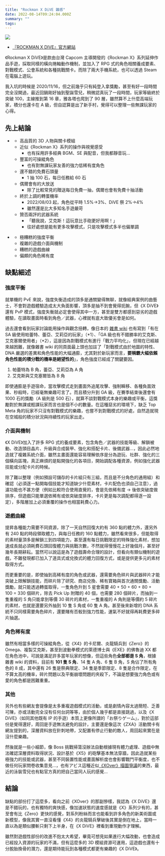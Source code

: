 ```yaml
---
title: "Rockman X DiVE 雜感"
date: 2022-08-14T09:24:04.000Z
summary: ""
tags:
---
```


![](https://i.imgur.com/tw1YwOl.jpeg)

- [『ROCKMAN X DIVE』官方網站](https://rxd.capcom.com.tw/zh/index.html)

《Rockman X DiVE》是款由台灣 Capcom 主導開發的《Rockman X》系列延伸作品手遊，採取同樣的橫向捲軸動作機制，並加入了 RPG 式的角色相關養成要素、對戰模式、公會系統和各種挑戰關卡。而除了兩大手機系統，也可以透過 Steam 在電腦上遊玩。

我入坑的時候是 2020/11/16，但之前幾乎只有純登入拿獎勵，甚至有好一段時間完全沒開過，最近回鍋剛好抽到聖誕雪兒，稍微認真玩了一段時間，玩家等級終於突破 100，主線推到第 16 章，雅各塔也爬到了 90 層，雖然算不上什麼高端玩家，積分也還卡在 A 級，但自認算是出了新手村，覺得可以整理一些無課玩家的心得。

## 先上結論

- <AutomaticColorText backgroundColor="#1971ff" size="20px" text="優點" />

  - 高品質的 3D 人物與關卡模組
  - 近似《Rockman X》系列的操作與視覺感受
    - 也有採用許多經典 BGM、SE 與配音，但我都靜音玩…
  - 豐富的可操縱角色
    - 也有對無課玩家友善的強力低稀有度角色
  - 還不錯的免費石頭量
    - 1 抽 100 石，每日任務給 60 石
  - 偶爾會有的大放送
    - 除了比較常見的贈送每日免費一抽，偶爾也會有免費十抽活動
  - 終於上調的轉蛋機率
    - 2022/08/03 起，角色從平時 1.5%→3%、DiVE 祭 2%→4%
    - 雖然還是比大多知名手遊嚴苛
  - 贊否兩評的武器系統
    - 「聽我說，艾克斯！這玩意比手砲更好用啊！」
    - 往好處想是能有更多攻擊模式，只是攻擊模式多半也偏單調

- <AutomaticColorText backgroundColor="#ff4b00" size="20px" text="缺點" />

  - 極糟糕的強度平衡
  - 複雜的遊戲介面與機制
  - 糟糕的遊戲曲線
  - 偏頗的角色稀有度

## 缺點細述

### 強度平衡

就單機的 PvE 來說，強度失衡造成的頂多是通關變得無聊，就像經典案例的曲藝士，不會對遊戲體驗造成太大負面影響，頂多是抽不到會覺得扼腕，但《X DiVE》還有 PvP 模式，強度失衡就必定會使得其中一方，甚至是雙方都感到惡劣的遊戲體驗，在讀取畫面時看到角色／武器，心裡就有底大致優劣會是如何。

過去還會看到玩家討論能用操作與觀念扭轉，像日本的 [雜書 wiki][] 也有寫到「有在 SA 級使用帕蕾特、蕾亞、艾莉亞的玩家」（\*1）、「GA 級也有不錯勝率的艾克斯、艾克塞爾使用者」（\*2），這是因為對戰模式有進行「戰力平均化」，但現在已經越來越困難，就像雜書 wiki 的同頁面最上頭也加註了「對戰模式由於地圖的特性、DNA 嚴選的差異和角色性能的大幅通膨，尤其對於新玩家而言，**要稱霸大幅依賴角色性能的積分戰的機率是絕望性的**」，角色強度已經成了關鍵要因。

1. 帕蕾特為 B 角，蕾亞、艾莉亞為 A 角
2. 艾克斯與艾克塞爾皆為 B 角

即使通膨是手遊宿命，當攻擊模式走到畫面外追尾攻擊、強制瞬移、各種負面效果、秒殺時，已經毫無樂趣可言了。而且積分升到 GA 級，在賽季結束後還會有 1000 石的獎勵（A 級則是 500 石），就算不談對戰模式本身的樂趣或平衡，這獎勵對於無課或輕課玩家而言也是個不小的數量。在這種惡劣的環境下，缺乏 Top Meta 角的玩家不只沒有對戰模式的樂趣，也嘗不到對戰模式的好處，自然造就現在空城般的積分狀況與持續性的玩家出走。

[雜書 wiki]: https://wikiwiki.jp/rockmanxdive/tier

### 介面與機制

《X DiVE》加入了許多 RPG 式的養成要素，包含角色／武器的技能等級、解鎖被動、改造頭目晶片、升級與合成裝甲、強化和搭配卡片、後備武器…，因此必然地造就了複雜系統介面，雖然主畫面還能容易理解依序是分為遊玩、社群、強化的三個橫向區塊，真正麻煩的是點開強化的各項目，開始調配各種資源，例如強化武器技能或分配卡片的時候。

除了難以整理（例如預設可儲存的卡片組只有三組，而且是不分角色的通用組）和確認（必須逐一點開每個技能才知道缺少什麼素材，卡片配色也須自己注意），過濾功能也不甚方便（例如比較符合使用直覺的，會是先依稀有度 → 後依突破度做排序，但遊戲只能單選依稀有或依突破度排序，卡片更是每次調配都得逐一設定），多階層加上必須重覆的操作也相當耗費心力。

### 遊戲曲線

提昇各種能力需要不同資源，除了一天自然回復大約有 360 點的體力外，還另外有 240 點的時段領取體力，與每日任務的 160 點體力，雖然看來很多，但能取得的素材量頂多是解鎖三到四項能力，甚至還有每日挑戰限定的特殊強化素材，想加速成長就必須耗費石頭回復體力與挑戰次數，不然就得慢慢花上好幾個月，甚至好幾年長期耕耘。當然可以說這是為了遊戲壽命合理的設計，但看向有類似機制的遊戲，不難發現都已加入了道具式或兌換式的體力回復方式，或是提供更多元的素材取得方式。

而更重要的是，即使抽到高稀有度的角色或武器，還需要角色碎片與武器碎片才能突破上限解鎖技能，而碎片除了研究、商店兌換、稀有寶箱與首次通關獎勵、活動獎勵，就只能透過轉蛋取得，一隻角色升到 5 星會需要 40 + 50 + 60 + 80 + 100 = 330 個碎片，除去 Pick Up 附贈的 40 個，也需要 280 個碎片，而抽到一隻重複的 S 角只能拿到等價 30 碎片的素材，一隻重複的 A 角則是等價約 5 碎片的素材，也就是還要另外抽到 10 隻 S 角或 60 隻 A 角。甚至後來新增的 DNA 系統不只同樣需要角色碎片，還要賭有否骰到強力性能，運氣不好就得再耗費更多碎片抽選。

### 角色稀有度

雖然有相當多樣的可操縱角色，從《X4》的卡尼爾、炎龍騎兵到《Zero》的 Omega、複製艾克斯，甚至到波動拳模式的萊德博士與《EXE》的佛魯迪 XX 都在角色池中，可說是滿足許多當年玩家的想像，但這些角色**全部都是 S 角**，根據雜書 wiki 的資料，目前有 **101 隻 S 角**、14 隻 A 角、6 隻 B 角，S 角佔了所有角色的 8 成，其中還有 26 隻是祭典限定、34 隻是季節限定、8 隻是合作限定，在不算太高的機率，碎片問題以及平衡崩壞問題的夾殺下，不論是想要強力角色或有愛的角色都是困難重重。

### 其他

另外也有些網友會提像是太多重複遊戲模式的活動，或是劇情內容太過簡短、乏善可陳，亦或活動完全沒有任何台詞等等，由於個人幾乎都是直接跳過，以及《X DiVE》（如同其他既有 IP 的手遊）本質上更像所謂的「お祭りゲーム」，對於這部份是覺得還好，周回是手遊無法避免的設計，主要還是像這次《ZXA》活動關卡有網友提到的，深層資料放在針刺地帶，又配置有停止行動的敵人，周回起來實在是沒什麼樂趣。

然後就是一些小細節，像 Boss 挑戰掃蕩沒辦法自動根據現有體力處理、遊戲中無法確認深層資料取得狀況、設計基於《X5》的砲擊基本無法穿牆，因此造就某些極強力的技能或武器，甚至不同裝置性能或畫面解析度也會影響戰鬥平衡度，也不做任何玩家問卷收集意見…，也有アビス這種近似[《XOver》描圖爭議][]的東西，最近的泳裝雪兒也有點官方真的把自己當同人玩的感覺…

[《xover》描圖爭議]: https://twitter.com/capkobun/status/711536534344732672

## 結論

缺點的部份打了這麼多，看向之前《XOver》的那副慘樣，我認為《X DiVE》還是不錯玩的，也有獨特的爽快感，像加速狀態的速度感就是《X》系列少有的，甚至會有比《Zero》更快的感覺，對系列粉絲而言也能看到許多角色的新美術圖或新模型，像我其實一直沒看懂《X4》的炎龍騎兵擊破後其實是倒在地上，當時一直以為是類似腰斬只剩下上半身，在《X DiVE》裡看到重現動作才理解。

雖然對遊戲性部份的改進不抱太大希望，畢竟可想見如果進行大幅改動，也會造成已經投入資源的玩家的不滿，但有這麼多的 3D 模組資源可運用，這遊戲也還有十分脫胎換骨的潛力，還是期待能玩到各種模式都更有樂趣的《X DiVE》。

<script>
  import AutomaticColorText from "$lib/AutomaticColorText.svelte";
</script>
